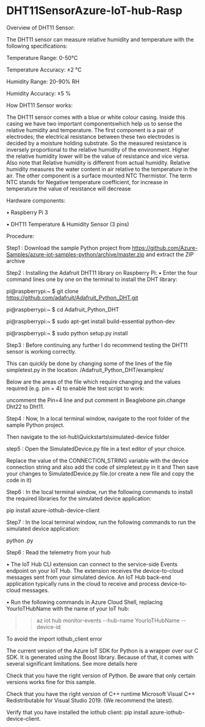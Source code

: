 # DHT11SensorAzure-IoT-hub-Rasp

Overview of DHT11 Sensor:

The DHT11 sensor can measure relative humidity and temperature with the following specifications:

Temperature Range: 0-50°C

Temperature Accuracy: ±2 °C

Humidity Range: 20-90% RH

Humidity Accuracy: ±5 %

How DHT11 Sensor works:

The DHT11 sensor comes with a blue or white colour casing. Inside this casing we have two important componentswhich help us to sense the relative humidity and temperature. The first component is a pair of electrodes; the electrical resistance between these two electrodes is decided by a moisture holding substrate. So the measured resistance is inversely proportional to the relative humidity of the environment. Higher the relative humidity lower will be the value of resistance and vice versa.  Also note that Relative humidity is different from actual humidity. Relative humidity measures the water content in air relative to the temperature in the air.
The other component is a surface mounted NTC Thermistor. The term NTC stands for Negative temperature coefficient, for increase in temperature the value of resistance will decrease

Hardware components:

•	Raspberry Pi 3

•	DHT11 Temperature & Humidity Sensor (3 pins)

Procedure:

Step1 :
Download the sample Python project from https://github.com/Azure-Samples/azure-iot-samples-python/archive/master.zip and extract the ZIP archive

Step2 :
Installing the Adafruit DHT11 library on Raspberry Pi:
•	Enter the four command lines one by one on the terminal to install the DHT library:

pi@raspberrypi:~ $ git clone https://github.com/adafruit/Adafruit_Python_DHT.git 

pi@raspberrypi:~ $ cd Adafruit_Python_DHT

pi@raspberrypi:~ $ sudo apt-get install build-essential python-dev 

pi@raspberrypi:~ $ sudo python setup.py install

Step3 :
Before continuing any further I do recommend testing the DHT11 sensor is working correctly.

This can quickly be done by changing some of the lines of the file simpletest.py in the location: /Adafruit_Python_DHT/examples/

Below are the areas of the file which require changing and the values required (e.g. pin = 4) to enable the test script to work:

uncomment the Pin=4 line and put comment in Beaglebone pin.change Dht22 to Dht11.

Step4 :
Now, In a local terminal window, navigate to the root folder of the sample Python project.

Then navigate to the iot-hub\Quickstarts\simulated-device folder

step5 :
Open the SimulatedDevice.py file in a text editor of your choice.

Replace the value of the CONNECTION_STRING variable with the device connection string
and also add the code of simpletest.py in it and Then save your changes to SimulatedDevice.py file.(or create a new file and copy the code in it)

Step6 :
In the local terminal window, run the following commands to install the required libraries for the simulated device application:

pip install azure-iothub-device-client

Step7 :
In the local terminal window, run the following commands to run the simulated device application:

python <urfilename>.py

Step6 :
Read the telemetry from your hub

•	The IoT Hub CLI extension can connect to the service-side Events endpoint on your IoT Hub. The extension receives the device-to-cloud messages sent from your simulated device. An IoT Hub back-end application typically runs in the cloud to receive and process device-to-cloud messages.

•	Run the following commands in Azure Cloud Shell, replacing YourIoTHubName with the name of your IoT hub:

>>az iot hub monitor-events --hub-name YourIoTHubName --device-id <urdevicename>

To avoid the import iothub_client error

The current version of the Azure IoT SDK for Python is a wrapper over our C SDK. It is generated using the Boost library. Because of that, it comes with several significant limitations. See more details here

Check that you have the right version of Python. Be aware that only certain versions works fine for this sample.

Check that you have the right version of C++ runtime Microsoft Visual C++ Redistributable for Visual Studio 2019. (We recommend the latest).

Verify that you have installed the iothub client: pip install azure-iothub-device-client.





